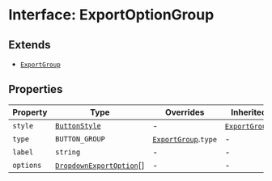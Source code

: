 # Interface: ExportOptionGroup

## Extends

- [`ExportGroup`](export-group.md)

## Properties

| Property | Type | Overrides | Inherited from |
| ------ | ------ | ------ | ------ |
| `style` | [`ButtonStyle`](../type-aliases/button-style.md) | - | [`ExportGroup`](export-group.md).`style` |
| `type` | `BUTTON_GROUP` | [`ExportGroup`](export-group.md).`type` | - |
| `label` | `string` | - | - |
| `options` | [`DropdownExportOption`](../type-aliases/dropdown-export-option.md)[] | - | - |
